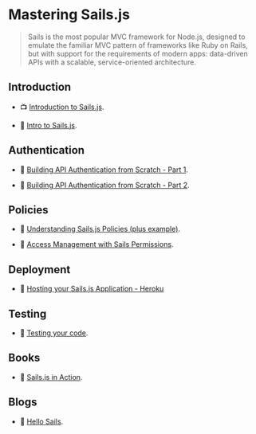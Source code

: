 # Mastering Sails.js

> Sails is the most popular MVC framework for Node.js, designed to emulate the familiar MVC pattern of frameworks like Ruby on Rails, but with support for the requirements of modern apps: data-driven APIs with a scalable, service-oriented architecture.

## Introduction

- 📺 [Introduction to Sails.js](https://youtu.be/ZfPJEOwBP68).

- 📖 [Intro to Sails.js](https://hellosails.com/intro-to-sails-js/).

## Authentication

- 📖 [Building API Authentication from Scratch - Part 1](https://hellosails.com/building-api-authentication-from-scratch-part-1/).

- 📖 [Building API Authentication from Scratch - Part 2](https://hellosails.com/building-api-authentication-from-scratch-part-2/).

## Policies

- 📖 [Understanding Sails.js Policies (plus example)](https://hellosails.com/understanding-sails-js-policies-plus-example-2/).

- 📖 [Access Management with Sails Permissions](https://hellosails.com/sails-permissions/).

## Deployment

- 📖 [Hosting your Sails.js Application - Heroku](https://hellosails.com/hosting-your-sails-js-application-heroku/)

## Testing

- 📖 [Testing your code](https://sailsjs.com/documentation/concepts/testing).

## Books

- 📖 [Sails.js in Action](https://www.amazon.com/Sails-js-Action-Mike-McNeil/dp/1617292613).

## Blogs

- 📖 [Hello Sails](https://hellosails.com/).
